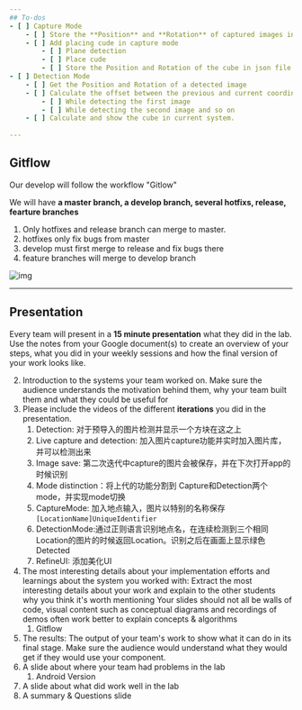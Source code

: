 ```yaml
---
## To-dos
- [ ] Capture Mode
	- [ ] Store the **Position** and **Rotation** of captured images in capture mode.
	- [ ] Add placing cude in capture mode
		- [ ] Plane detection
		- [ ] Place cude
		- [ ] Store the Position and Rotation of the cube in json file
- [ ] Detection Mode
	- [ ] Get the Position and Rotation of a detected image
	- [ ] Calculate the offset between the previous and current coordinate systems.
		- [ ] While detecting the first image
		- [ ] While detecting the second image and so on
	- [ ] Calculate and show the cube in current system.
      
---
```


## Gitflow

Our develop will follow the workflow "Gitlow"

We will have **a master branch, a develop branch, several hotfixs, release, fearture branches**

1. Only hotfixes and release branch can merge to master.
2. hotfixes only fix bugs from master
3. develop must first merge to release and fix bugs there
4. feature branches will merge to develop branch

![img](https://lh5.googleusercontent.com/lQi1fsL5G88MPd9kZRjXGGDb-pUqQW0aVIA4VrP9cgfjuy8j7a7cnQ1_7nW5dZrH0-QJCA-SOkKDq8utCZwvrY8KwHOvZWUsj44oSLP3AZ_sLSutTTWwNyp6WSPRNcUGd23r95kIz8xLNyaa7TdpA5xzBq2fRMPI_HCdwsGYHhYvyzb7T70a9GjoLRcsyw)

---
## Presentation

Every team will present in a **15 minute presentation** what they did in the lab. Use the notes from your Google document(s) to create an overview of your steps, what you did in your weekly sessions and how the final version of your work looks like. 



2. Introduction to the systems your team worked on. Make sure the audience understands the motivation behind them, why your team built them and what they could be useful for
2. Please include the videos of the different **iterations** you did in the presentation.
      1.  Detection: 对于预导入的图片检测并显示一个方块在这之上
      2. Live capture and detection: 加入图片capture功能并实时加入图片库，并可以检测出来
      3. Image save: 第二次迭代中capture的图片会被保存，并在下次打开app的时候识别
      4. Mode distinction：将上代的功能分割到 Capture和Detection两个mode，并实现mode切换
      5. CaptureMode: 加入地点输入，图片以特别的名称保存 `[LocationName]UniqueIdentifier`
      6. DetectionMode:通过正则语言识别地点名，在连续检测到三个相同Location的图片的时候返回Location。识别之后在画面上显示绿色Detected
      7. RefineUI: 添加美化UI
3. The most interesting details about your implementation efforts and learnings about the system you worked with:  Extract the most interesting details about your work and explain to the other students why you think it's worth mentioning Your slides should not all be walls of code, visual content such as conceptual diagrams and recordings of demos often work better to explain concepts & algorithms
      1. Gitflow
4. The results: The output of your team's work to show what it can do in its final stage. Make sure the audience would understand what they would get if they would use your component.
5. A slide about where your team had problems in the lab
      1. Android Version
6. A slide about what did work well in the lab
7. A summary & Questions slide

